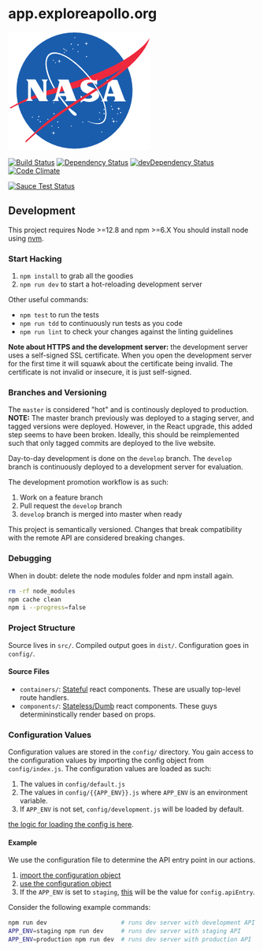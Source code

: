 # app.exploreapollo.org

![NASA](./static/NASA_logo.png?raw=true)

[![Build Status](https://travis-ci.org/UTD-CRSS/app.exploreapollo.org.svg?branch=master)](https://travis-ci.org/UTD-CRSS/app.exploreapollo.org)
[![Dependency Status](https://david-dm.org/UTD-CRSS/app.exploreapollo.org.svg)](https://david-dm.org/UTD-CRSS/app.exploreapollo.org)
[![devDependency Status](https://david-dm.org/UTD-CRSS/app.exploreapollo.org/dev-status.svg)](https://david-dm.org/UTD-CRSS/app.exploreapollo.org#info=devDependencies)
[![Code Climate](https://codeclimate.com/github/UTD-CRSS/app.exploreapollo.org/badges/gpa.svg)](https://codeclimate.com/github/UTD-CRSS/app.exploreapollo.org)

[![Sauce Test Status](https://saucelabs.com/browser-matrix/utd-crss.svg)](https://saucelabs.com/u/utd-crss)

## Development

This project requires Node >=12.8 and npm >=6.X You should install node using [nvm][].

### Start Hacking

1. `npm install` to grab all the goodies
2. `npm run dev` to start a hot-reloading development server

Other useful commands:

- `npm test` to run the tests
- `npm run tdd` to continuously run tests as you code
- `npm run lint` to check your changes against the linting guidelines

**Note about HTTPS and the development server:** the development server uses a
self-signed SSL certificate. When you open the development server for the first
time it will squawk about the certificate being invalid. The certificate is not
invalid or insecure, it is just self-signed.

### Branches and Versioning

The `master` is considered "hot" and is continously deployed to production.
**NOTE:** The master branch previously was deployed to a staging server, and tagged versions were deployed. However, in the React upgrade, this added step seems to have been broken. Ideally, this should be reimplemented such that only tagged commits are deployed to the live website.

Day-to-day development is done on the `develop` branch. The `develop` branch is continuously deployed to a development server for evaluation.

The development promotion workflow is as such:

1. Work on a feature branch
2. Pull request the `develop` branch
3. `develop` branch is merged into master when ready

This project is semantically versioned. Changes that break compatibility with
the remote API are considered breaking changes.

### Debugging

When in doubt: delete the node modules folder and npm install again.

```bash
rm -rf node_modules
npm cache clean
npm i --progress=false
```

### Project Structure

Source lives in `src/`. Compiled output goes in `dist/`. Configuration goes in
`config/`.

#### Source Files

- `containers/`: [Stateful][dumb-comp] react components. These are usually top-level route handlers.
- `components/`: [Stateless/Dumb][dumb-comp] react components. These guys determininstically render based on props.

### Configuration Values

Configuration values are stored in the `config/` directory. You gain access to the configuration values by importing the config object from `config/index.js`. The configuration values are loaded as such:

1. The values in `config/default.js`
2. The values in `config/{{APP_ENV}}.js` where `APP_ENV` is an environment variable.
3. If `APP_ENV` is not set, `config/development.js` will be loaded by default.

[the logic for loading the config is here](https://github.com/UTD-CRSS/app.exploreapollo.org/blob/master/config/index.js).

#### Example

We use the configuration file to determine the API entry point in our actions.

1. [import the configuration object](https://github.com/UTD-CRSS/app.exploreapollo.org/blob/a999375d881ed763fd18b852b402582b5a6e647b/src/actions/index.js#L5)
2. [use the configuration object](https://github.com/UTD-CRSS/app.exploreapollo.org/blob/a999375d881ed763fd18b852b402582b5a6e647b/src/actions/index.js#L31)
3. If the `APP_ENV` is set to `staging`, [this](https://github.com/UTD-CRSS/app.exploreapollo.org/blob/a999375d881ed763fd18b852b402582b5a6e647b/config/staging.js#L3) will be the value for `config.apiEntry`.

Consider the following example commands:

```bash
npm run dev                     # runs dev server with development API
APP_ENV=staging npm run dev     # runs dev server with staging API
APP_ENV=production npm run dev  # runs dev server with production API
```

[nvm]: https://github.com/creationix/nvm
[jest]: https://facebook.github.io/jest/
[dumb-comp]: https://github.com/uberVU/react-guide/blob/master/props-vs-state.md#component-types
